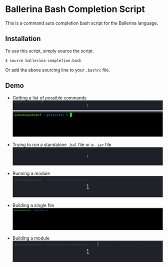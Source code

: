 # Ballerina Bash Completion Script
This is a command auto completion bash script for the Ballerina language. 

## Installation
To use this script, simply source the script.
```
$ source ballerina-completion.bash
```
Or add the above sourcing line to your `.bashrc` file.

## Demo
- Getting a list of possible commands  
![](demo/all-cmds.gif)  
![](demo/cmd-completion.gif)

- Trying to run a standalone `.bal` file or a `.jar` file  
![](demo/run-single-file.gif)

- Running a module  
![](demo/run-module.gif)

- Building a single file  
![](demo/build-single-file.gif)

- Building a module  
![](demo/build-module.gif)
